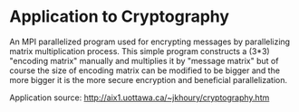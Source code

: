 # Application to Cryptography

An MPI parallelized program used for encrypting messages by parallelizing matrix multiplication process. This simple program
constructs a (3*3) "encoding matrix" manually and multiplies it by "message matrix" but of course the size of encoding matrix can be
modified to be bigger and the more bigger it is the more secure encryption and beneficial parallelization.

Application source: http://aix1.uottawa.ca/~jkhoury/cryptography.htm
